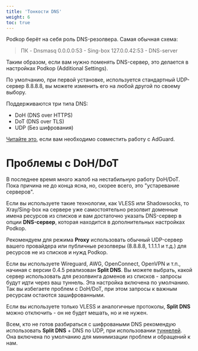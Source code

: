 ```yaml
---
title: 'Тонкости DNS'
weight: 6
toc: true
---
```


Podkop берёт на себя роль DNS-резолвера. Самая обычная схема:
> ПК - Dnsmasq 0.0.0.0:53 - Sing-box 127.0.0.42:53 - DNS-server

Таким образом, если вам нужно поменять DNS-сервер, это делается в настройках Podkop (Additional Settings).

По умолчанию, при первой установке, используется стандартный UDP-сервер 8.8.8.8, вы можете изменить его на любой другой по своему выбору.

Поддерживаются три типа DNS:
- DoH (DNS over HTTPS)
- DoT (DNS over TLS)
- UDP (Без шифрования)

[Читайте это](/docs/adguard/), если вам необходимо совместить работу с AdGuard.

# Проблемы с DoH/DoT

В последнее время много жалоб на нестабильную работу DoH/DoT. Пока причина не до конца ясна, но, скорее всего, это "устаревание серверов".

Если вы используете такие технологии, как VLESS или Shadowsocks, то Xray/Sing-box на сервере уже самостоятельно резолвит доменные имена ресурсов из списков и вам достаточно указать DNS-сервер в опции **DNS-сервер**, которая находится в дополнительных настройках Podkop.

Рекомендуем для режима **Proxy** использовать обычный UDP-сервер вашего провайдера или публичные резолверы (8.8.8.8, 1.1.1.1 и т.д.) для ресурсов не из списков и нужд Podkop.

Если вы используете Wireguard, AWG, OpenConnect, OpenVPN и т.п., начиная с версии 0.4.5 реализован **Split DNS**. Вы можете выбрать, какой сервер использовать для резолвинга доменов из списков - запросы будут идти через ваш туннель. Эта настройка включена по умолчанию. 
Так вы избегаете проблем с DoH/DoT, при этом запросы к важным ресурсам остаются зашифрованными.

Если вы используете только VLESS и аналогичные протоколы, **Split DNS** можно отключить - он не будет мешать, но и не нужен.

Всем, кто не готов разбираться с шифроваными DNS рекомендую использовать **Split DNS** + DNS по UDP, при использовании [туннелей](/docs/tunnels/). Она включена по умолчанию для минимизации проблем и обращений к нам.

